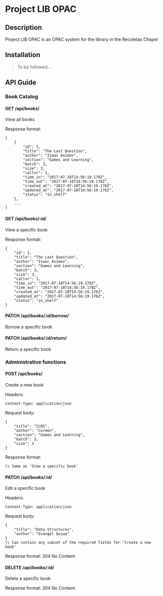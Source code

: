 # Project LIB OPAC

## Description

Project LIB OPAC is an OPAC system for the library in the Recoletas Chapel

## Installation

> To be followed...

## API Guide

### Book Catalog

#### GET /api/books/
View all books

Response format:
```
[
	{
		"id": 1,
        "title": "The Last Question",
        "author": "Isaac Asimov",
        "section": "Games and Learning",
        "batch": 3,
        "size": 3,
        "callnr": 1,
        "time_in": "2017-07-18T14:56:19.178Z",
        "time_out": "2017-07-18T14:56:19.178Z",
        "created_at": "2017-07-18T14:56:19.176Z",
        "updated_at": "2017-07-18T14:56:19.176Z",
        "status": "in_shelf"
	},
	...
]
```

#### GET /api/books/:id/
View a specific book

Response format:
```
{
    "id": 1,
    "title": "The Last Question",
    "author": "Isaac Asimov",
    "section": "Games and Learning",
    "batch": 3,
    "size": 3,
    "callnr": 1,
    "time_in": "2017-07-18T14:56:19.178Z",
    "time_out": "2017-07-18T14:56:19.178Z",
    "created_at": "2017-07-18T14:56:19.176Z",
    "updated_at": "2017-07-18T14:56:19.176Z",
    "status": "in_shelf"
}
```

#### PATCH /api/books/:id/borrow/
Borrow a specific book

#### PATCH /api/books/:id/return/
Return a specific book

### Administrative functions

#### POST /api/books/
Create a new book

Headers:
```
Content-Type: application/json
```

Request body:
```
{
    "title": "CLRS",
    "author": "Cormen",
    "section": "Games and Learning",
    "batch": 3,
    "size": 3
}
```

Response format:
```
\\ Same as 'View a specific book'
```

#### PATCH /api/books/:id/
Edit a specific book

Headers:
```
Content-Type: application/json
```

Request body:
```
{
	"title": "Data Structures",
	"author": "Evangel Quiwa"
}
\\ Can contain any subset of the required fields for 'Create a new book'
```

Response format:
204 No Content

#### DELETE /api/books/:id/
Delete a specific book

Response format:
204 No Content
